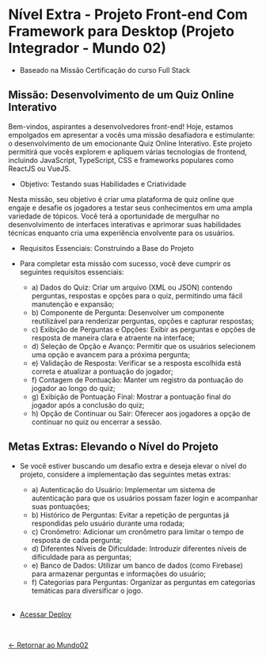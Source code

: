 # Nível Extra - Projeto Front-end Com Framework para Desktop (Projeto Integrador - Mundo 02)

- Baseado na Missão Certificação do curso Full Stack

## Missão: Desenvolvimento de um Quiz Online Interativo

Bem-vindos, aspirantes a desenvolvedores front-end! Hoje, estamos empolgados em apresentar a vocês uma missão 
desafiadora e estimulante: o desenvolvimento de um emocionante Quiz Online Interativo. Este projeto permitirá 
que vocês explorem e apliquem várias tecnologias de frontend, incluindo JavaScript, TypeScript, CSS e frameworks 
populares como ReactJS ou VueJS.

- Objetivo: Testando suas Habilidades e Criatividade

Nesta missão, seu objetivo é criar uma plataforma de quiz online que engaje e desafie os jogadores a testar
seus conhecimentos em uma ampla variedade de tópicos. Você terá a oportunidade de mergulhar no desenvolvimento 
de interfaces interativas e aprimorar suas habilidades técnicas enquanto cria uma experiência envolvente para os 
usuários.

- Requisitos Essenciais: Construindo a Base do Projeto

- Para completar esta missão com sucesso, você deve cumprir os seguintes requisitos essenciais:

    - a) Dados do Quiz: Criar um arquivo (XML ou JSON) contendo perguntas, respostas e opções para o quiz, permitindo uma 
fácil manutenção e expansão;
    - b) Componente de Pergunta: Desenvolver um componente reutilizável para renderizar perguntas, opções e capturar respostas;
    - c) Exibição de Perguntas e Opções: Exibir as perguntas e opções de resposta de maneira clara e atraente na interface;
    - d) Seleção de Opção e Avanço: Permitir que os usuários selecionem uma opção e avancem para a próxima pergunta;
    - e) Validação de Resposta: Verificar se a resposta escolhida está correta e atualizar a pontuação do jogador;
    - f) Contagem de Pontuação: Manter um registro da pontuação do jogador ao longo do quiz;
    - g) Exibição de Pontuação Final: Mostrar a pontuação final do jogador após a conclusão do quiz;
    - h) Opção de Continuar ou Sair: Oferecer aos jogadores a opção de continuar no quiz ou encerrar a sessão.

## Metas Extras: Elevando o Nível do Projeto

- Se você estiver buscando um desafio extra e deseja elevar o nível do projeto, considere a implementação das seguintes metas extras: 
    - a) Autenticação do Usuário: Implementar um sistema de autenticação para que os usuários possam fazer login e acompanhar suas pontuações;
    - b) Histórico de Perguntas: Evitar a repetição de perguntas já respondidas pelo usuário durante uma
rodada;
    - c) Cronômetro: Adicionar um cronômetro para limitar o tempo de resposta de cada pergunta;
    - d) Diferentes Níveis de Dificuldade: Introduzir diferentes níveis de dificuldade para as perguntas;
    - e) Banco de Dados: Utilizar um banco de dados (como Firebase) para armazenar perguntas e informações do usuário;
    - f) Categorias para Perguntas: Organizar as perguntas em categorias temáticas para diversificar o jogo.
  
  <br>

- [Acessar Deploy](https://mundo02-one-quiz.vercel.app/)
  
 <br>
  
[<- Retornar ao Mundo02](https://github.com/GilvanPOliveira/FullStack/tree/main/Mundo02)


